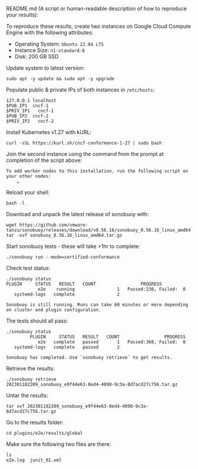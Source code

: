 README.md (A script or human-readable description of how to reproduce
your results):

To reproduce these results, create two instances on Google Cloud Compute Engine with the following attributes:

- Operating System: `Ubuntu 22.04 LTS`
- Instance Size: `n1-standard-8`
- Disk: 200 GB SSD

Update system to latest version:

````
sudo apt -y update && sudo apt -y upgrade
````

Populate public & private IPs of both instances in `/etc/hosts`:

````
127.0.0.1 localhost
$PUB_IP1  cncf-1
$PRIV_IP1   cncf-1
$PUB_IP2  cncf-2
$PRIV_IP2   cncf-2
````

Install Kubernetes v1.27 with kURL:
```
curl -sSL https://kurl.sh/cncf-conformance-1-27 | sudo bash
```

Join the second instance using the command from the prompt at completion of the script above:

```
To add worker nodes to this installation, run the following script on your other nodes:
    …
```

Reload your shell:
```
bash -l
```

Download and unpack the latest release of sonobuoy with:
```
wget https://github.com/vmware-tanzu/sonobuoy/releases/download/v0.56.16/sonobuoy_0.56.16_linux_amd64.tar.gz
tar -xvf sonobuoy_0.56.16_linux_amd64.tar.gz
```

Start sonobuoy tests - these will take >1hr to complete:

```
./sonobuoy run --mode=certified-conformance
```

Check test status:

```
./sonobuoy status
PLUGIN     STATUS   RESULT   COUNT                 PROGRESS
            e2e    running                1   Passed:230, Failed:  0
   systemd-logs   complete                2                         

Sonobuoy is still running. Runs can take 60 minutes or more depending on cluster and plugin configuration.
```

The tests should all pass:
```
./sonobuoy status
         PLUGIN     STATUS   RESULT   COUNT                 PROGRESS
            e2e   complete   passed       1   Passed:368, Failed:  0
   systemd-logs   complete   passed       2                         

Sonobuoy has completed. Use `sonobuoy retrieve` to get results.
```

Retrieve the results:
```
./sonobuoy retrieve
202301182209_sonobuoy_e9f44e63-8ed4-4090-9c3a-8d7acd27c756.tar.gz
```

Untar the results:
```
tar xvf 202301182209_sonobuoy_e9f44e63-8ed4-4090-9c3a-8d7acd27c756.tar.gz
```

Go to the results folder:
```
cd plugins/e2e/results/global
```

Make sure the following two files are there:
```
ls
e2e.log  junit_01.xml
```
